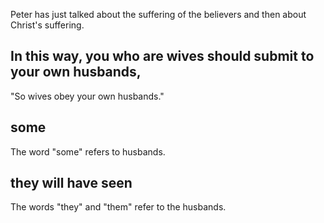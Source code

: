 Peter has just talked about the suffering of the believers and then about Christ's suffering.

## In this way, you who are wives should submit to your own husbands, ##

"So wives obey your own husbands."

## some ##

The word "some" refers to husbands.

## they will have seen ##

The words "they" and "them" refer to the husbands.